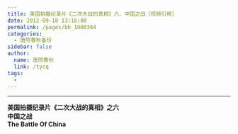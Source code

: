 ```yaml
---
title: 美国拍摄纪录片《二次大战的真相》六、中国之战［视频引用］
date: 2012-09-18 13:16:00
permalink: /pages/bb_1000364
categories: 
  - 唐院春秋备份
sidebar: false
author: 
  name: 唐院春秋
  link: /tycq
tags: 
  - 
---
```


* * *

  

**美国拍摄纪录片《二次大战的真相》之六  
中国之战  
The Battle Of China**